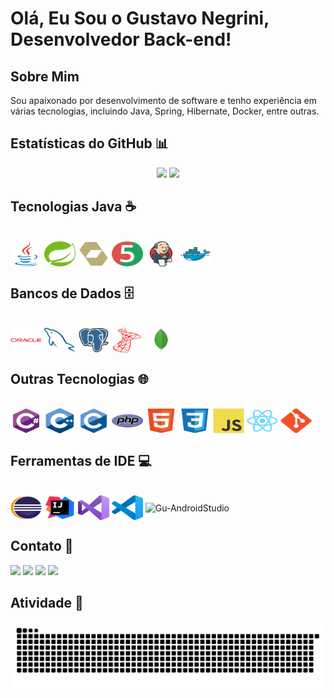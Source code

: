 # Olá, Eu Sou o Gustavo Negrini, Desenvolvedor Back-end!

## Sobre Mim
Sou apaixonado por desenvolvimento de software e tenho experiência em várias tecnologias, incluindo Java, Spring, Hibernate, Docker, entre outras.

## Estatísticas do GitHub 📊
<div align="center">
  <img height="180em" src="https://github-readme-stats.vercel.app/api?username=gunegrini&show_icons=true&theme=dracula&include_all_commits=true&count_private=true"/>
  <img height="180em" src="https://github-readme-stats.vercel.app/api/top-langs/?username=gunegrini&layout=compact&langs_count=7&theme=dracula"/>
</div>

## Tecnologias Java ☕
<div style="display: inline_block"><br>
  <img align="center" alt="Gu-Java" height="40" width="50" src="https://raw.githubusercontent.com/devicons/devicon/master/icons/java/java-original.svg">
  <img align="center" alt="Gu-Spring" height="40" width="50" src="https://raw.githubusercontent.com/devicons/devicon/master/icons/spring/spring-original.svg">
  <img align="center" alt="Gu-Hibernate" height="40" width="50" src="https://raw.githubusercontent.com/devicons/devicon/master/icons/hibernate/hibernate-plain.svg">
  <img align="center" alt="Gu-JUnit" height="40" width="50" src="https://raw.githubusercontent.com/devicons/devicon/master/icons/junit/junit-original.svg">
  <img align="center" alt="Gu-Jenkins" height="40" width="50" src="https://raw.githubusercontent.com/devicons/devicon/master/icons/jenkins/jenkins-original.svg">
  <img align="center" alt="Gu-Docker" height="40" width="50" src="https://raw.githubusercontent.com/devicons/devicon/master/icons/docker/docker-original.svg">
</div>

## Bancos de Dados 🗄️
<div style="display: inline_block"><br>
  <img align="center" alt="Gu-Oracle" height="40" width="50" src="https://raw.githubusercontent.com/devicons/devicon/master/icons/oracle/oracle-original.svg">
  <img align="center" alt="Gu-MySQL" height="40" width="50" src="https://raw.githubusercontent.com/devicons/devicon/master/icons/mysql/mysql-original.svg">
  <img align="center" alt="Gu-PostgreSQL" height="40" width="50" src="https://raw.githubusercontent.com/devicons/devicon/master/icons/postgresql/postgresql-original.svg">
  <img align="center" alt="Gu-SQLServer" height="40" width="50" src="https://raw.githubusercontent.com/devicons/devicon/master/icons/microsoftsqlserver/microsoftsqlserver-plain.svg">
  <img align="center" alt="Gu-MongoDB" height="40" width="50" src="https://raw.githubusercontent.com/devicons/devicon/master/icons/mongodb/mongodb-original.svg">
</div>

## Outras Tecnologias 🌐
<div style="display: inline_block"><br>
  <img align="center" alt="Gu-CSharp" height="40" width="50" src="https://raw.githubusercontent.com/devicons/devicon/master/icons/csharp/csharp-original.svg">
  <img align="center" alt="Gu-Cplusplus" height="40" width="50" src="https://raw.githubusercontent.com/devicons/devicon/master/icons/cplusplus/cplusplus-original.svg">
  <img align="center" alt="Gu-C" height="40" width="50" src="https://raw.githubusercontent.com/devicons/devicon/master/icons/c/c-original.svg">
  <img align="center" alt="Gu-PHP" height="40" width="50" src="https://raw.githubusercontent.com/devicons/devicon/master/icons/php/php-original.svg">
  <img align="center" alt="Gu-HTML" height="40" width="50" src="https://raw.githubusercontent.com/devicons/devicon/master/icons/html5/html5-original.svg">
  <img align="center" alt="Gu-CSS" height="40" width="50" src="https://raw.githubusercontent.com/devicons/devicon/master/icons/css3/css3-original.svg">
  <img align="center" alt="Gu-JavaScript" height="40" width="50" src="https://raw.githubusercontent.com/devicons/devicon/master/icons/javascript/javascript-original.svg">
   <img align="center" alt="Gu-React" height="40" width="50" src="https://raw.githubusercontent.com/devicons/devicon/master/icons/react/react-original.svg">
  <img align="center" alt="Gu-Git" height="40" width="50" src="https://raw.githubusercontent.com/devicons/devicon/master/icons/git/git-original.svg">
</div>

## Ferramentas de IDE 💻
<div style="display: inline_block"><br>
  <img align="center" alt="Gu-Eclipse" height="40" width="50" src="https://raw.githubusercontent.com/devicons/devicon/master/icons/eclipse/eclipse-original.svg">
  <img align="center" alt="Gu-Intellij" height="40" width="50" src="https://raw.githubusercontent.com/devicons/devicon/master/icons/intellij/intellij-original.svg">
  <img align="center" alt="Gu-Visualstudio" height="40" width="50" src="https://raw.githubusercontent.com/devicons/devicon/master/icons/visualstudio/visualstudio-original.svg">
  <img align="center" alt="Gu-VSCode" height="40" width="50" src="https://raw.githubusercontent.com/devicons/devicon/master/icons/vscode/vscode-original.svg">
  <img align="center" alt="Gu-AndroidStudio" height="50" width="60" src="https://cdn.jsdelivr.net/gh/devicons/devicon@latest/icons/androidstudio/androidstudio-original.svg"/>
</div>

## Contato 📱
<div> 
  <a href="https://www.linkedin.com/in/gustavonegrinim/" target="_blank"><img src="https://img.shields.io/badge/-LinkedIn-%230077B5?style=for-the-badge&logo=linkedin&logoColor=white"></a>
  <a href="https://gunegrini.com" target="_blank"><img src="https://img.shields.io/badge/-Website-%2300ff08?style=for-the-badge&logo=link&logoColor=white&labelColor=000000"></a>
  <a href = "mailto:gustavo.negrini7@gmail.com"><img src="https://img.shields.io/badge/-Gmail-%23333?style=for-the-badge&logo=gmail&logoColor=white"></a>
  <a href="https://instagram.com/gu_negrini" target="_blank"><img src="https://img.shields.io/badge/-Instagram-%23E4405F?style=for-the-badge&logo=instagram&logoColor=white"></a>
</div>

## Atividade 🏃
![Snake animation](https://github.com/gunegrini/gunegrini/blob/output/github-contribution-grid-snake.svg)
